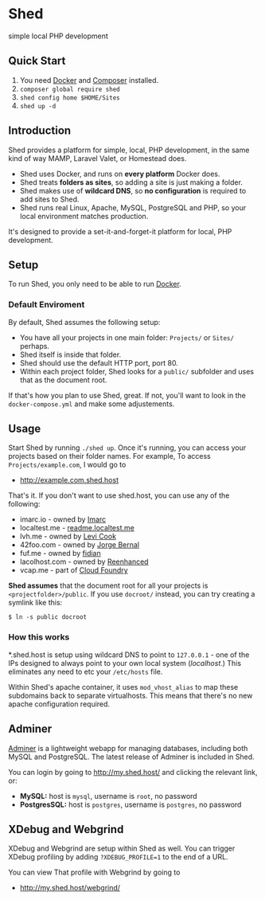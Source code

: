 Shed
====

simple local PHP development

Quick Start
-----------

1. You need [Docker](https://www.docker.com/) and [Composer](https://getcomposer.org/) installed.
2. `composer global require shed`
3. `shed config home $HOME/Sites`
3. `shed up -d`

Introduction
------------

Shed provides a platform for simple, local, PHP development, in the same kind of way MAMP, Laravel Valet, or Homestead does.

* Shed uses Docker, and runs on **every platform** Docker does.
* Shed treats **folders as sites**, so adding a site is just making a folder.
* Shed makes use of **wildcard DNS**, so **no configuration** is required to add sites to Shed.
* Shed runs real Linux, Apache, MySQL, PostgreSQL and PHP, so your local environment matches production.

It's designed to provide a set-it-and-forget-it platform for local, PHP development.


Setup
-----

To run Shed, you only need to be able to run [Docker](https://www.docker.com/).


### Default Enviroment

By default, Shed assumes the following setup:

* You have all your projects in one main folder: `Projects/` or `Sites/` perhaps.
* Shed itself is inside that folder.
* Shed should use the default HTTP port, port 80.
* Within each project folder, Shed looks for a `public/` subfolder and uses that as the document root.

If that's how you plan to use Shed, great. If not, you'll want to look in the
`docker-compose.yml` and make some adjustements.


Usage
-----

Start Shed by running `./shed up`. Once it's running, you can access your
projects based on their folder names. For example, To access
`Projects/example.com`, I would go to

* http://example.com.shed.host

That's it. If you don't want to use shed.host, you can use any of the following:

* imarc.io - owned by [Imarc](https://www.imarc.com)
* localtest.me - [readme.localtest.me](http://readme.localtest.me/)
* lvh.me - owned by [Levi Cook](https://gist.github.com/levicook/563675)
* 42foo.com - owned by [Jorge Bernal](https://jorgebernal.info/2009/07/17/42foo-virtual-hosts-web-development/)
* fuf.me - owned by [fidian](http://www.fidian.com/programming/public-dns-pointing-to-localhost)
* lacolhost.com - owned by [Reenhanced](http://blog.reenhanced.com/post/29566591244/developing-with-subdomains-just-got-a-lot-easier)
* vcap.me - part of [Cloud Foundry](https://github.com/cloudfoundry-attic/vcap)

**Shed assumes** that the document root for all your projects is
`<projectfolder>/public`. If you use `docroot/` instead, you can try creating a
symlink like this:

```
$ ln -s public docroot
```


### How this works

\*.shed.host is setup using wildcard DNS to point to `127.0.0.1` - one of the IPs designed to always point to your own local system (*localhost*.) This eliminates any need to etc your `/etc/hosts` file.

Within Shed's apache container, it uses `mod_vhost_alias` to map these subdomains back to separate virtualhosts. This means that there's no new apache configuration required.


Adminer
-------

[Adminer](https://www.adminer.org/) is a lightweight webapp for managing databases, including both MySQL and PostgreSQL. The latest release of Adminer is included in Shed.

You can login by going to http://my.shed.host/ and clicking the relevant link, or:

* **MySQL:** host is `mysql`, username is `root`, no password
* **PostgresSQL:** host is `postgres`, username is `postgres`, no password


XDebug and Webgrind
-------------------

XDebug and Webgrind are setup within Shed as well. You can trigger XDebug
profiling by adding `?XDEBUG_PROFILE=1` to the end of a URL.

You can view That profile with Webgrind by going to

* http://my.shed.host/webgrind/

